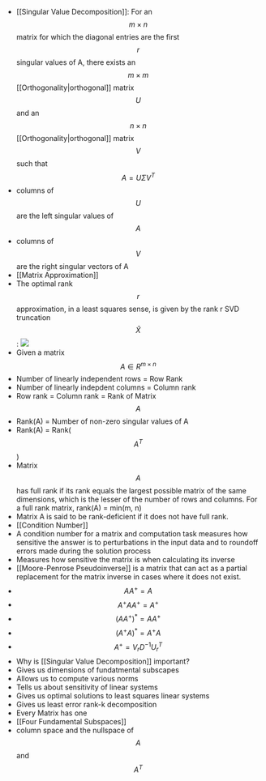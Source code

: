 ---
---
- [[Singular Value Decomposition]]: For an $$m \times n$$ matrix for which the diagonal entries are the first $$r$$ singular values of A, there exists an $$m \times m$$ [[Orthogonality|orthogonal]] matrix $$U$$ and an $$n \times n$$ [[Orthogonality|orthogonal]] matrix $$V$$ such that
$$A = U\Sigma V^T$$
- columns of $$U$$ are the left singular values of $$A$$
- columns of $$V$$ are the right singular vectors of A
-  [[Matrix Approximation]]
- The optimal rank $$r$$ approximation, in a least squares sense, is given by the rank r SVD truncation $$\hat{X}$$: ![](https://firebasestorage.googleapis.com/v0/b/firescript-577a2.appspot.com/o/imgs%2Fapp%2FPaperReadings%2Fs6zZX8JekP.png?alt=media&token=0a101403-92d3-497d-b55b-ec730548b04f)
- Given a matrix $$A ∈ R^{m \times n}$$
- Number of linearly independent rows = Row Rank
- Number of linearly indepdent columns = Column rank
- Row rank = Column rank = Rank of Matrix $$A$$
- Rank(A) = Number of non-zero singular values of A
- Rank(A) = Rank($$A^T$$)
- Matrix $$A$$ has full rank if its rank equals the largest possible matrix of the same dimensions, which is the lesser of the number of rows and columns. For a full rank matrix, rank(A) = min(m, n)
- Matrix A is said to be rank-deficient if it does not have full rank.
- [[Condition Number]]
- A condition number for a matrix and computation task measures how sensitive the answer is to perturbations in the input data and to roundoff errors made during the solution process
- Measures how sensitive the matrix is when calculating its inverse
- [[Moore-Penrose Pseudoinverse]] is a matrix that can act as a partial replacement for the matrix inverse in cases where it does not exist.
- $$AA^+ = A$$
- $$A^+AA^+ = A^+$$
- $$(AA^+)^* = AA^+$$
- $$(A^+A)^* = A^+A$$
- $$A^+ = V_r D^{-1}U_r^T$$
- Why is [[Singular Value Decomposition]] important?
- Gives us dimensions of fundatmental subscapes
- Allows us to compute various norms
- Tells us about sensitivity of linear systems
- Gives us optimal solutions to least squares linear systems
- Gives us least error rank-k decomposition
- Every Matrix has one
- [[Four Fundamental Subspaces]]
- column space and the nullspace of $$A$$ and $$A^T$$
